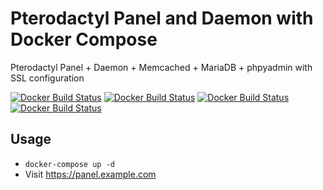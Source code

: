 
# Pterodactyl Panel and Daemon with Docker Compose

Pterodactyl Panel + Daemon + Memcached + MariaDB + phpyadmin with SSL configuration

[![Docker Build Status](https://img.shields.io/docker/build/sfoxdev/pterodactyl.svg?style=flat-square)]()
[![Docker Build Status](https://img.shields.io/docker/automated/sfoxdev/pterodactyl.svg?style=flat-square)]()
[![Docker Build Status](https://img.shields.io/docker/pulls/sfoxdev/pterodactyl.svg?style=flat-square)]()
[![Docker Build Status](https://img.shields.io/docker/stars/sfoxdev/pterodactyl.svg?style=flat-square)]()

## Usage

* `docker-compose up -d`
* Visit https://panel.example.com
